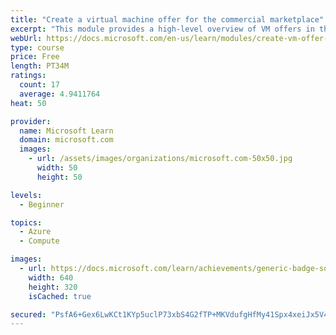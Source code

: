 ```yaml
---
title: "Create a virtual machine offer for the commercial marketplace"
excerpt: "This module provides a high-level overview of VM offers in the commercial marketplace"
webUrl: https://docs.microsoft.com/en-us/learn/modules/create-vm-offer-commercial-marketplace/
type: course
price: Free
length: PT34M
ratings:
  count: 17
  average: 4.9411764
heat: 50

provider:
  name: Microsoft Learn
  domain: microsoft.com
  images:
    - url: /assets/images/organizations/microsoft.com-50x50.jpg
      width: 50
      height: 50

levels:
  - Beginner

topics:
  - Azure
  - Compute

images:
  - url: https://docs.microsoft.com/learn/achievements/generic-badge-social.png
    width: 640
    height: 320
    isCached: true

secured: "PsfA6+Gex6LwKCt1KYp5uclP73xbS4G2fTP+MKVdufgHfMy41Spx4xeiJx5V4NzLzqgoBcxPg9mM9Hl321KXj0uap9DPjZatDv97Qyjp00966qhZecBn+zitc4xuzheFVZqzs5kU0BFr2Dd6iTsZNoWrQl6yjMNYy9qpBdcFYR9FYBw2g8KEsX5oL0NJ05qgz6/chk6SXHLYXiMxwBn6yYEDRQvBGoyKCHRLwwwjkGkPzyXqPemM8jLVlAUeKEI+2R2phcxKpsQfQpVKbS83t0ILfeEFEbEo/0m5qCKdlWSZD0UagAA5Duf9FrUlN5AqZlDi9TERs0tgX55Kf889FOOwcXKocHL4LYQ9v3GJoywysmo1VavoIJuGR+ChLlgVtlMWLWhJwvi+GLcmI3uxUFSdvMF6eKiumgjratXK7Vc=;Hau5cWyUwrPQBJIDGiMWBg=="
---
```


